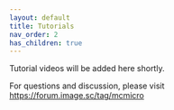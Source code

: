 ```yaml
---
layout: default
title: Tutorials
nav_order: 2
has_children: true
---
```


Tutorial videos will be added here shortly.

For questions and discussion, please visit https://forum.image.sc/tag/mcmicro
